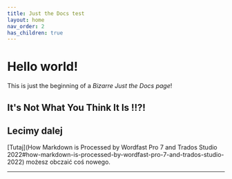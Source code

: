 ```yaml
---
title: Just the Docs test
layout: home
nav_order: 2
has_children: true
---
```


# Hello world!

This is just the beginning of a *Bizarre Just the Docs page*!



## It's Not What You Think It Is !!?!



## Lecimy dalej

[Tutaj](How Markdown is Processed by Wordfast Pro 7 and Trados Studio 2022#how-markdown-is-processed-by-wordfast-pro-7-and-trados-studio-2022) możesz obczaić coś nowego.

----

